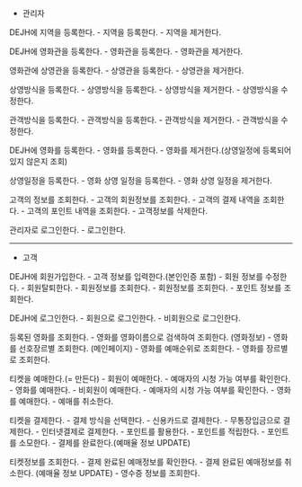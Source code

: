* 관리자

DEJH에 지역을 등록한다.
    - 지역을 등록한다.
    - 지역을 제거한다.
  
DEJH에 영화관을 등록한다.
    - 영화관을 등록한다.
    - 영화관을 제거한다.

영화관에 상영관을 등록한다.
    - 상영관을 등록한다.
    - 상영관을 제거한다.

상영방식을 등록한다.
    - 상영방식을 등록한다.
    - 상영방식을 제거한다.
    - 상영방식을 수정한다.

관객방식을 등록한다.
    - 관객방식을 등록한다.
    - 관객방식을 제거한다.
    - 관객방식을 수정한다.

DEJH에 영화를 등록한다.
    - 영화를 등록한다.
    - 영화를 제거한다.(상영일정에 등록되어 있지 않은지 조회)

상영일정을 등록한다.
    - 영화 상영 일정을 등록한다.
    - 영화 상영 일정을 제거한다.

고객의 정보를 조회한다.
    - 고객의 회원정보를 조회한다.
    - 고객의 결제 내역을 조회한다.
    - 고객의 포인트 내역을 조회한다.
    - 고객정보를 삭제한다.

관리자로 로그인한다.
    - 로그인한다.

----------------------------------------

* 고객

DEJH에 회원가입한다.
    - 고객 정보를 입력한다.(본인인증 포함)
    - 회원 정보를 수정한다.
    - 회원탈퇴한다.
    - 회원정보를 조회한다.
        - 회원정보를 조회한다.
        - 포인트 정보를 조회한다.

DEJH에 로그인한다.
    - 회원으로 로그인한다.
    - 비회원으로 로그인한다.

등록된 영화를 조회한다.
    - 영화를 영화이름으로 검색하여 조회한다. (영화정보)
    - 영화를 선호장르별 조회한다. (메인페이지)
    - 영화를 예매순위로 조회한다.
    - 영화를 장르별로 조회한다.

티켓을 예매한다.(= 만든다)
    <!--
        지역별 예매 방식 : 지역 ㅡ> 영화관 ㅡ> 상영관 + 상영일정 ㅡ> 영화
        영화별 예매 방식: 영화 ㅡ> 지역 ㅡ> 영화관 ㅡ> 상영관 + 상영일정
    -->
    - 회원이 예매한다.
        - 예매자의 시청 가능 여부를 확인한다.
        - 영화를 예매한다.
    - 비회원이 예매한다.
        - 예매자의 시청 가능 여부를 확인한다.
        - 영화를 예매한다.
    - 예매를 취소한다. 
 
티켓을 결제한다.
    - 결제 방식을 선택한다.
        - 신용카드로 결제한다.
        - 무통장입금으로 결제한다.
        - 인터넷결제로 결제한다.
    - 포인트를 활용한다.
        - 포인트를 적립한다.
        - 포인트를 소모한다.
    - 결제를 완료한다.(예매율 정보 UPDATE)
   
티켓정보를 조회한다.
    - 결제 완료된 예매정보를 확인한다.
    - 결제 완료된 예매정보를 취소한다. (예매율 정보 UPDATE)
    - 영수증 정보를 조회한다.

